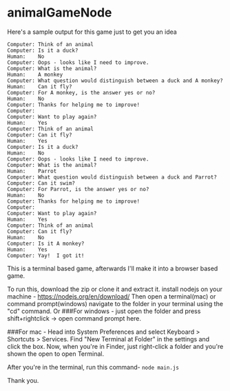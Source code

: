 # animalGameNode

Here's a sample output for this game just to get you an idea
```
Computer: Think of an animal
Computer: Is it a duck?
Human:    No
Computer: Oops - looks like I need to improve.
Computer: What is the animal?
Human:    A monkey
Computer: What question would distinguish between a duck and A monkey?
Human:    Can it fly?
Computer: For A monkey, is the answer yes or no?
Human:    No
Computer: Thanks for helping me to improve!
Computer: 
Computer: Want to play again?
Human:    Yes
Computer: Think of an animal
Computer: Can it fly?
Human:    Yes
Computer: Is it a duck?
Human:    No
Computer: Oops - looks like I need to improve.
Computer: What is the animal?
Human:    Parrot
Computer: What question would distinguish between a duck and Parrot?
Computer: Can it swim?
Computer: For Parrot, is the answer yes or no?
Human:    No
Computer: Thanks for helping me to improve!
Computer: 
Computer: Want to play again?
Human:    Yes
Computer: Think of an animal
Computer: Can it fly?
Human:    No
Computer: Is it A monkey?
Human:    Yes
Computer: Yay!  I got it!
```
This is a terminal based game, afterwards I'll make it into a browser based game.

To run this, download the zip or clone it and extract it.
install nodejs on your machine - https://nodejs.org/en/download/
Then open a terminal(mac) or command prompt(windows)
navigate to the folder in your terminal using the "cd" command.
Or
###For windows - 
just open the folder and press shift+rightclick -> open command prompt here.

###For mac -
Head into System Preferences and select Keyboard > Shortcuts > Services. Find "New Terminal at Folder" in the settings and click the box. Now, when you're in Finder, just right-click a folder and you're shown the open to open Terminal.


After you're in the terminal, run this command- 
```node main.js```

Thank you.
